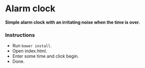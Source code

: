 # Alarm clock

**Simple alarm clock with an irritating noise when the time is over.**


### Instructions

- Run `bower install`.
- Open index.html.
- Enter some time and click begin.
- Done.